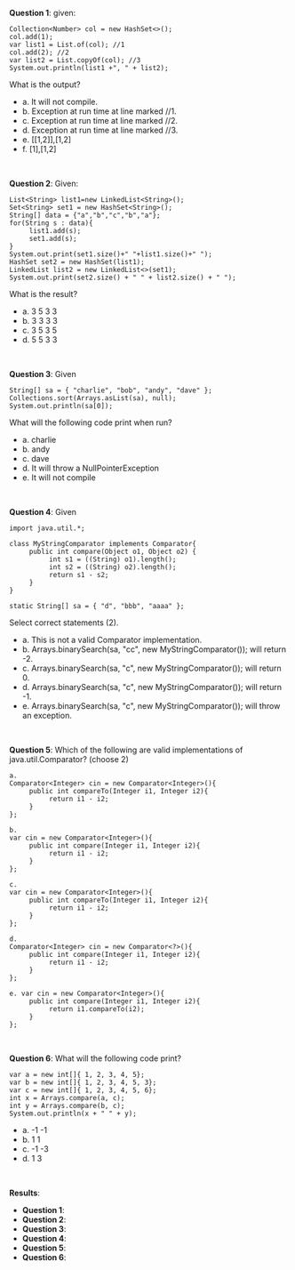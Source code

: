 **Question 1**: given:

```
Collection<Number> col = new HashSet<>();
col.add(1);
var list1 = List.of(col); //1
col.add(2); //2
var list2 = List.copyOf(col); //3
System.out.println(list1 +", " + list2);
```

What is the output?

- a. It will not compile.
- b. Exception at run time at line marked //1.
- c. Exception at run time at line marked //2.
- d. Exception at run time at line marked //3.
- e. [[1,2]],[1,2]
- f. [1],[1,2]

<br>

**Question 2**: Given:

```
List<String> list1=new LinkedList<String>();
Set<String> set1 = new HashSet<String>();
String[] data = {"a","b","c","b","a"};
for(String s : data){
     list1.add(s);
     set1.add(s);
}
System.out.print(set1.size()+" "+list1.size()+" ");
HashSet set2 = new HashSet(list1);
LinkedList list2 = new LinkedList<>(set1);
System.out.print(set2.size() + " " + list2.size() + " ");
```

What is the result?

- a. 3 5 3 3
- b. 3 3 3 3
- c. 3 5 3 5
- d. 5 5 3 3

<br>

**Question 3**: Given

```
String[] sa = { "charlie", "bob", "andy", "dave" };
Collections.sort(Arrays.asList(sa), null);
System.out.println(sa[0]);
```

What will the following code print when run?

- a. charlie
- b. andy
- c. dave
- d. It will throw a NullPointerException
- e. It will not compile

<br>

**Question 4**: Given

```
import java.util.*;

class MyStringComparator implements Comparator{
     public int compare(Object o1, Object o2) {
          int s1 = ((String) o1).length();
          int s2 = ((String) o2).length();
          return s1 - s2;
     }
}
```

```
static String[] sa = { "d", "bbb", "aaaa" };
```

Select correct statements (2).

- a. This is not a valid Comparator implementation.
- b. Arrays.binarySearch(sa, "cc", new MyStringComparator()); will return -2.
- c. Arrays.binarySearch(sa, "c", new MyStringComparator()); will return 0.
- d. Arrays.binarySearch(sa, "c", new MyStringComparator()); will return -1.
- e. Arrays.binarySearch(sa, "c", new MyStringComparator()); will throw an exception.

<br>

**Question 5**: Which of the following are valid implementations of java.util.Comparator? (choose 2)

```
a.
Comparator<Integer> cin = new Comparator<Integer>(){
     public int compareTo(Integer i1, Integer i2){
          return i1 - i2;
     }
};
```

```
b.
var cin = new Comparator<Integer>(){
     public int compare(Integer i1, Integer i2){
          return i1 - i2;
     }
};
```

```
c.
var cin = new Comparator<Integer>(){
     public int compareTo(Integer i1, Integer i2){
          return i1 - i2;
     }
};
```

```
d.
Comparator<Integer> cin = new Comparator<?>(){
     public int compare(Integer i1, Integer i2){
          return i1 - i2;
     }
};
```

```
e. var cin = new Comparator<Integer>(){
     public int compare(Integer i1, Integer i2){
          return i1.compareTo(i2);
     }
};
```

<br>

**Question 6**: What will the following code print?

```
var a = new int[]{ 1, 2, 3, 4, 5};
var b = new int[]{ 1, 2, 3, 4, 5, 3};
var c = new int[]{ 1, 2, 3, 4, 5, 6};
int x = Arrays.compare(a, c);
int y = Arrays.compare(b, c);
System.out.println(x + " " + y);
```

- a. -1 -1
- b. 1 1
- c. -1 -3
- d. 1 3

<br>

**Results**:

- **Question 1**:
- **Question 2**:
- **Question 3**:
- **Question 4**:
- **Question 5**:
- **Question 6**:
